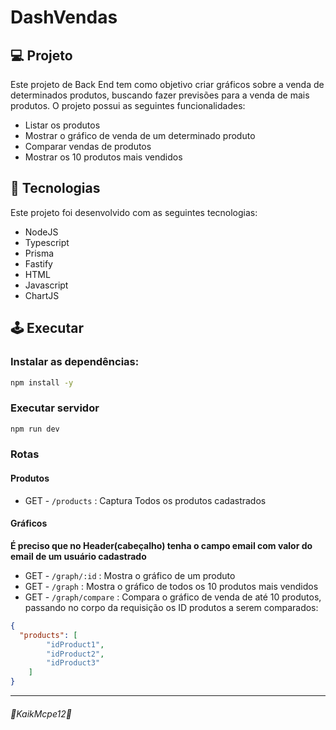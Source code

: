 # DashVendas

## 💻 Projeto

Este projeto de Back End tem como objetivo criar gráficos sobre a venda de determinados produtos, buscando fazer previsões para a venda de mais produtos. O projeto possui as seguintes funcionalidades:
 - Listar os produtos
 - Mostrar o gráfico de venda de um determinado produto
 - Comparar vendas de produtos
 - Mostrar os 10 produtos mais vendidos


## 🚀 Tecnologias

Este projeto foi desenvolvido com as seguintes tecnologias:

- NodeJS
- Typescript
- Prisma
- Fastify
- HTML
- Javascript
- ChartJS

## 🕹️ Executar

### Instalar as dependências:
```bash
npm install -y
```

### Executar servidor
```bash
npm run dev
```

### Rotas
#### Produtos
- GET - `/products` : Captura Todos os produtos cadastrados

#### Gráficos
**É preciso que no Header(cabeçalho) tenha o campo email com valor do email de um usuário cadastrado**
- GET - `/graph/:id` : Mostra o gráfico de um produto
- GET - `/graph` : Mostra o gráfico de todos os 10 produtos mais vendidos
- GET - `/graph/compare` : Compara o gráfico de venda de até 10 produtos, passando no corpo da requisição os ID produtos a serem comparados:
```json
{
  "products": [
        "idProduct1",
        "idProduct2",
        "idProduct3"
    ]
}
```

---
###### 🚀KaikMcpe12🚀